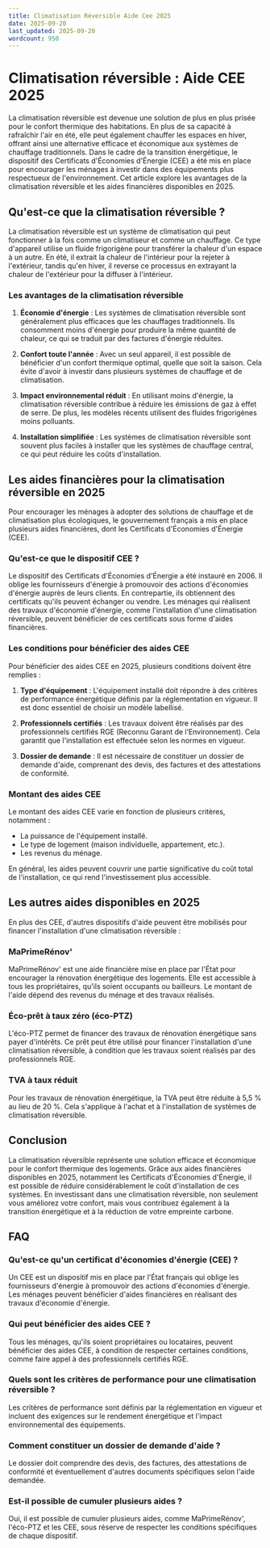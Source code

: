 ```yaml
---
title: Climatisation Réversible Aide Cee 2025
date: 2025-09-20
last_updated: 2025-09-20
wordcount: 950
---
```


# Climatisation réversible : Aide CEE 2025

La climatisation réversible est devenue une solution de plus en plus prisée pour le confort thermique des habitations. En plus de sa capacité à rafraîchir l'air en été, elle peut également chauffer les espaces en hiver, offrant ainsi une alternative efficace et économique aux systèmes de chauffage traditionnels. Dans le cadre de la transition énergétique, le dispositif des Certificats d'Économies d'Énergie (CEE) a été mis en place pour encourager les ménages à investir dans des équipements plus respectueux de l'environnement. Cet article explore les avantages de la climatisation réversible et les aides financières disponibles en 2025.

## Qu'est-ce que la climatisation réversible ?

La climatisation réversible est un système de climatisation qui peut fonctionner à la fois comme un climatiseur et comme un chauffage. Ce type d'appareil utilise un fluide frigorigène pour transférer la chaleur d'un espace à un autre. En été, il extrait la chaleur de l'intérieur pour la rejeter à l'extérieur, tandis qu'en hiver, il reverse ce processus en extrayant la chaleur de l'extérieur pour la diffuser à l'intérieur.

### Les avantages de la climatisation réversible

1. **Économie d'énergie** : Les systèmes de climatisation réversible sont généralement plus efficaces que les chauffages traditionnels. Ils consomment moins d'énergie pour produire la même quantité de chaleur, ce qui se traduit par des factures d'énergie réduites.

2. **Confort toute l'année** : Avec un seul appareil, il est possible de bénéficier d'un confort thermique optimal, quelle que soit la saison. Cela évite d'avoir à investir dans plusieurs systèmes de chauffage et de climatisation.

3. **Impact environnemental réduit** : En utilisant moins d'énergie, la climatisation réversible contribue à réduire les émissions de gaz à effet de serre. De plus, les modèles récents utilisent des fluides frigorigènes moins polluants.

4. **Installation simplifiée** : Les systèmes de climatisation réversible sont souvent plus faciles à installer que les systèmes de chauffage central, ce qui peut réduire les coûts d'installation.

## Les aides financières pour la climatisation réversible en 2025

Pour encourager les ménages à adopter des solutions de chauffage et de climatisation plus écologiques, le gouvernement français a mis en place plusieurs aides financières, dont les Certificats d'Économies d'Énergie (CEE).

### Qu'est-ce que le dispositif CEE ?

Le dispositif des Certificats d'Économies d'Énergie a été instauré en 2006. Il oblige les fournisseurs d'énergie à promouvoir des actions d'économies d'énergie auprès de leurs clients. En contrepartie, ils obtiennent des certificats qu'ils peuvent échanger ou vendre. Les ménages qui réalisent des travaux d'économie d'énergie, comme l'installation d'une climatisation réversible, peuvent bénéficier de ces certificats sous forme d'aides financières.

### Les conditions pour bénéficier des aides CEE

Pour bénéficier des aides CEE en 2025, plusieurs conditions doivent être remplies :

1. **Type d'équipement** : L'équipement installé doit répondre à des critères de performance énergétique définis par la réglementation en vigueur. Il est donc essentiel de choisir un modèle labellisé.

2. **Professionnels certifiés** : Les travaux doivent être réalisés par des professionnels certifiés RGE (Reconnu Garant de l’Environnement). Cela garantit que l'installation est effectuée selon les normes en vigueur.

3. **Dossier de demande** : Il est nécessaire de constituer un dossier de demande d'aide, comprenant des devis, des factures et des attestations de conformité.

### Montant des aides CEE

Le montant des aides CEE varie en fonction de plusieurs critères, notamment :

- La puissance de l'équipement installé.
- Le type de logement (maison individuelle, appartement, etc.).
- Les revenus du ménage.

En général, les aides peuvent couvrir une partie significative du coût total de l'installation, ce qui rend l'investissement plus accessible.

## Les autres aides disponibles en 2025

En plus des CEE, d'autres dispositifs d'aide peuvent être mobilisés pour financer l'installation d'une climatisation réversible :

### MaPrimeRénov'

MaPrimeRénov' est une aide financière mise en place par l'État pour encourager la rénovation énergétique des logements. Elle est accessible à tous les propriétaires, qu'ils soient occupants ou bailleurs. Le montant de l'aide dépend des revenus du ménage et des travaux réalisés.

### Éco-prêt à taux zéro (éco-PTZ)

L'éco-PTZ permet de financer des travaux de rénovation énergétique sans payer d'intérêts. Ce prêt peut être utilisé pour financer l'installation d'une climatisation réversible, à condition que les travaux soient réalisés par des professionnels RGE.

### TVA à taux réduit

Pour les travaux de rénovation énergétique, la TVA peut être réduite à 5,5 % au lieu de 20 %. Cela s'applique à l'achat et à l'installation de systèmes de climatisation réversible.

## Conclusion

La climatisation réversible représente une solution efficace et économique pour le confort thermique des logements. Grâce aux aides financières disponibles en 2025, notamment les Certificats d'Économies d'Énergie, il est possible de réduire considérablement le coût d'installation de ces systèmes. En investissant dans une climatisation réversible, non seulement vous améliorez votre confort, mais vous contribuez également à la transition énergétique et à la réduction de votre empreinte carbone.

## FAQ

### Qu'est-ce qu'un certificat d'économies d'énergie (CEE) ?

Un CEE est un dispositif mis en place par l'État français qui oblige les fournisseurs d'énergie à promouvoir des actions d'économies d'énergie. Les ménages peuvent bénéficier d'aides financières en réalisant des travaux d'économie d'énergie.

### Qui peut bénéficier des aides CEE ?

Tous les ménages, qu'ils soient propriétaires ou locataires, peuvent bénéficier des aides CEE, à condition de respecter certaines conditions, comme faire appel à des professionnels certifiés RGE.

### Quels sont les critères de performance pour une climatisation réversible ?

Les critères de performance sont définis par la réglementation en vigueur et incluent des exigences sur le rendement énergétique et l'impact environnemental des équipements.

### Comment constituer un dossier de demande d'aide ?

Le dossier doit comprendre des devis, des factures, des attestations de conformité et éventuellement d'autres documents spécifiques selon l'aide demandée.

### Est-il possible de cumuler plusieurs aides ?

Oui, il est possible de cumuler plusieurs aides, comme MaPrimeRénov', l'éco-PTZ et les CEE, sous réserve de respecter les conditions spécifiques de chaque dispositif.